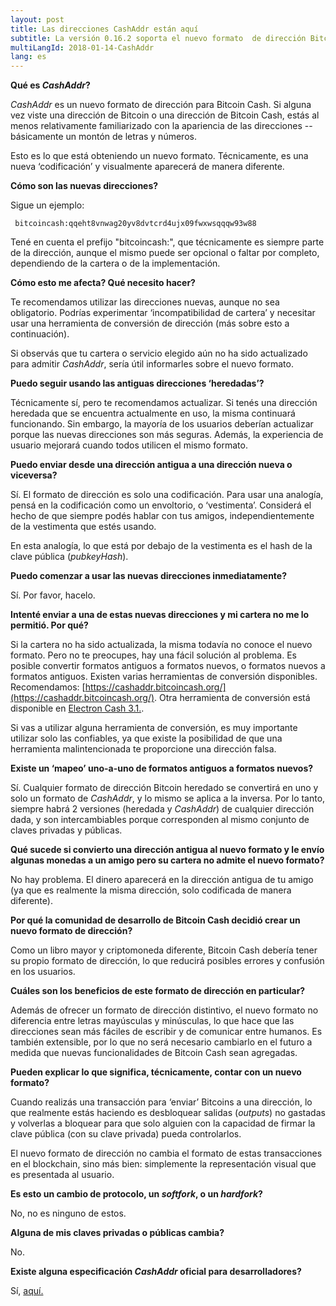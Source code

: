 ```yaml
---
layout: post
title: Las direcciones CashAddr están aquí
subtitle: La versión 0.16.2 soporta el nuevo formato  de dirección Bitcoin Cash CashAddr.
multiLangId: 2018-01-14-CashAddr
lang: es
---
```


**Qué es *CashAddr*?**

*CashAddr* es un nuevo formato de dirección para Bitcoin Cash. Si alguna vez viste una dirección de Bitcoin o una dirección de Bitcoin Cash, estás al menos relativamente familiarizado con la apariencia de las direcciones --básicamente un montón de letras y números.

Esto es lo que está obteniendo un nuevo formato. Técnicamente, es una nueva ‘codificación’ y visualmente aparecerá de manera diferente.

**Cómo son las nuevas direcciones?**

Sigue un ejemplo:
~~~
 bitcoincash:qqeht8vnwag20yv8dvtcrd4ujx09fwxwsqqqw93w88
~~~

Tené en cuenta el prefijo "bitcoincash:", que técnicamente es siempre parte de la dirección, aunque el mismo puede ser opcional o faltar por completo, dependiendo de la cartera o de la implementación.

**Cómo esto me afecta? Qué necesito hacer?**

Te recomendamos utilizar las direcciones nuevas, aunque no sea obligatorio. Podrías experimentar ‘incompatibilidad de cartera’ y necesitar usar una herramienta de conversión de dirección (más sobre esto a continuación).

Si observás que tu cartera o servicio elegido aún no ha sido actualizado para admitir *CashAddr*, sería útil informarles sobre el nuevo formato.

**Puedo seguir usando las antiguas direcciones ‘heredadas’?**

Técnicamente sí, pero te recomendamos actualizar. Si tenés una dirección heredada que se encuentra actualmente en uso, la misma continuará funcionando. Sin embargo, la mayoría de los usuarios deberían actualizar porque las nuevas direcciones son más seguras. Además, la experiencia de usuario mejorará cuando todos utilicen el mismo formato.

**Puedo enviar desde una dirección antigua a una dirección nueva o viceversa?**

Sí. El formato de dirección es solo una codificación. Para usar una analogía, pensá en la codificación como un envoltorio, o ‘vestimenta’. Considerá el hecho de que siempre podés hablar con tus amigos, independientemente de la vestimenta que estés usando.

En esta analogía, lo que está por debajo de la vestimenta es el hash de la clave pública (*pubkeyHash*).

**Puedo comenzar a usar las nuevas direcciones inmediatamente?**

Sí. Por favor, hacelo.

**Intenté enviar a una de estas nuevas direcciones y mi cartera no me lo permitió. Por qué?**

Si la cartera no ha sido actualizada, la misma todavía no conoce el nuevo formato. Pero no te preocupes, hay una fácil solución al problema. Es posible convertir formatos antiguos a formatos nuevos, o formatos nuevos a formatos antiguos. Existen varias herramientas de conversión disponibles. Recomendamos: [https://cashaddr.bitcoincash.org/](https://cashaddr.bitcoincash.org/). Otra herramienta de conversión está disponible en [Electron Cash 3.1.](Https://electroncash.org).

Si vas a utilizar alguna herramienta de conversión, es muy importante utilizar solo las confiables, ya que existe la posibilidad de que una herramienta malintencionada te proporcione una dirección falsa.

**Existe un ‘mapeo’ uno-a-uno de formatos antiguos a formatos nuevos?**

Sí. Cualquier formato de dirección Bitcoin heredado se convertirá en uno y solo un formato de *CashAddr*, y lo mismo se aplica a la inversa. Por lo tanto, siempre habrá 2 versiones (heredada y *CashAddr*) de cualquier dirección dada, y son intercambiables porque corresponden al mismo conjunto de claves privadas y públicas.

**Qué sucede si convierto una dirección antigua al nuevo formato y le envío algunas monedas a un amigo pero su cartera no admite el nuevo formato?**

No hay problema. El dinero aparecerá en la dirección antigua de tu amigo (ya que es realmente la misma dirección, solo codificada de manera diferente).

**Por qué la comunidad de desarrollo de Bitcoin Cash decidió crear un nuevo formato de dirección?**

Como un libro mayor y criptomoneda diferente, Bitcoin Cash debería tener su propio formato de dirección, lo que reducirá posibles errores y confusión en los usuarios.

**Cuáles son los beneficios de este formato de dirección en particular?**

Además de ofrecer un formato de dirección distintivo, el nuevo formato no diferencia entre letras mayúsculas y minúsculas, lo que hace que las direcciones sean más fáciles de escribir y de comunicar entre humanos. Es también extensible, por lo que no será necesario cambiarlo en el futuro a medida que nuevas funcionalidades de Bitcoin Cash sean agregadas.

**Pueden explicar lo que significa, técnicamente, contar con un nuevo formato?**

Cuando realizás una transacción para ‘enviar’ Bitcoins a una dirección, lo que realmente estás haciendo es desbloquear salidas (*outputs*) no gastadas y volverlas a bloquear para que solo alguien con la capacidad de firmar la clave pública (con su clave privada) pueda controlarlos.

El nuevo formato de dirección no cambia el formato de estas transacciones en el blockchain, sino más bien: simplemente la representación visual que es presentada al usuario.

**Es esto un cambio de protocolo, un *softfork*, o un *hardfork*?**

No, no es ninguno de estos.

**Alguna de mis claves privadas o públicas cambia?**

No.

**Existe alguna especificación *CashAddr* oficial para desarrolladores?**

Sí, [aquí.](Https://github.com/bitcoincashorg/spec/blob/master/cashaddr.md)
